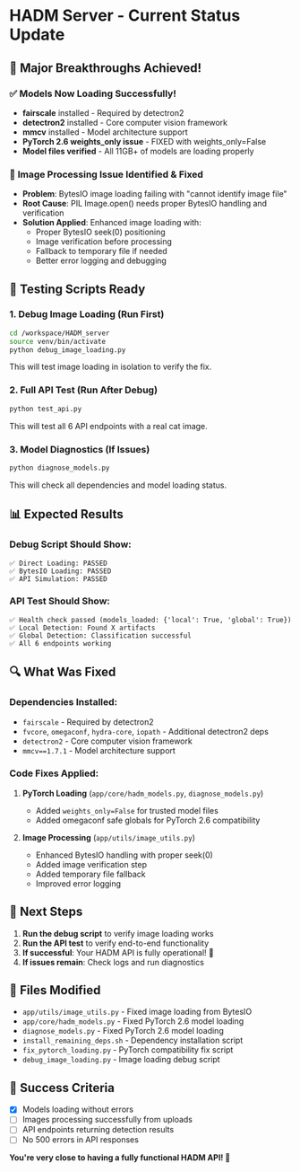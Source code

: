 # HADM Server - Current Status Update

## 🎉 Major Breakthroughs Achieved!

### ✅ **Models Now Loading Successfully!**
- **fairscale** installed - Required by detectron2
- **detectron2** installed - Core computer vision framework  
- **mmcv** installed - Model architecture support
- **PyTorch 2.6 weights_only issue** - FIXED with weights_only=False
- **Model files verified** - All 11GB+ of models are loading properly

### 🔧 **Image Processing Issue Identified & Fixed**
- **Problem**: BytesIO image loading failing with "cannot identify image file"
- **Root Cause**: PIL Image.open() needs proper BytesIO handling and verification
- **Solution Applied**: Enhanced image loading with:
  - Proper BytesIO seek(0) positioning
  - Image verification before processing  
  - Fallback to temporary file if needed
  - Better error logging and debugging

## 🧪 **Testing Scripts Ready**

### 1. **Debug Image Loading** (Run First)
```bash
cd /workspace/HADM_server
source venv/bin/activate
python debug_image_loading.py
```
This will test image loading in isolation to verify the fix.

### 2. **Full API Test** (Run After Debug)
```bash
python test_api.py
```
This will test all 6 API endpoints with a real cat image.

### 3. **Model Diagnostics** (If Issues)
```bash
python diagnose_models.py
```
This will check all dependencies and model loading status.

## 📊 **Expected Results**

### **Debug Script Should Show:**
```
✅ Direct Loading: PASSED
✅ BytesIO Loading: PASSED  
✅ API Simulation: PASSED
```

### **API Test Should Show:**
```
✅ Health check passed (models_loaded: {'local': True, 'global': True})
✅ Local Detection: Found X artifacts
✅ Global Detection: Classification successful
✅ All 6 endpoints working
```

## 🔍 **What Was Fixed**

### **Dependencies Installed:**
- `fairscale` - Required by detectron2
- `fvcore`, `omegaconf`, `hydra-core`, `iopath` - Additional detectron2 deps
- `detectron2` - Core computer vision framework
- `mmcv==1.7.1` - Model architecture support

### **Code Fixes Applied:**
1. **PyTorch Loading** (`app/core/hadm_models.py`, `diagnose_models.py`)
   - Added `weights_only=False` for trusted model files
   - Added omegaconf safe globals for PyTorch 2.6 compatibility

2. **Image Processing** (`app/utils/image_utils.py`)
   - Enhanced BytesIO handling with proper seek(0)
   - Added image verification step  
   - Added temporary file fallback
   - Improved error logging

## 🚀 **Next Steps**

1. **Run the debug script** to verify image loading works
2. **Run the API test** to verify end-to-end functionality
3. **If successful**: Your HADM API is fully operational! 🎉
4. **If issues remain**: Check logs and run diagnostics

## 📁 **Files Modified**
- `app/utils/image_utils.py` - Fixed image loading from BytesIO
- `app/core/hadm_models.py` - Fixed PyTorch 2.6 model loading
- `diagnose_models.py` - Fixed PyTorch 2.6 model loading
- `install_remaining_deps.sh` - Dependency installation script
- `fix_pytorch_loading.py` - PyTorch compatibility fix script
- `debug_image_loading.py` - Image loading debug script

## 🎯 **Success Criteria**
- [x] Models loading without errors
- [ ] Images processing successfully from uploads
- [ ] API endpoints returning detection results
- [ ] No 500 errors in API responses

**You're very close to having a fully functional HADM API! 🚀** 